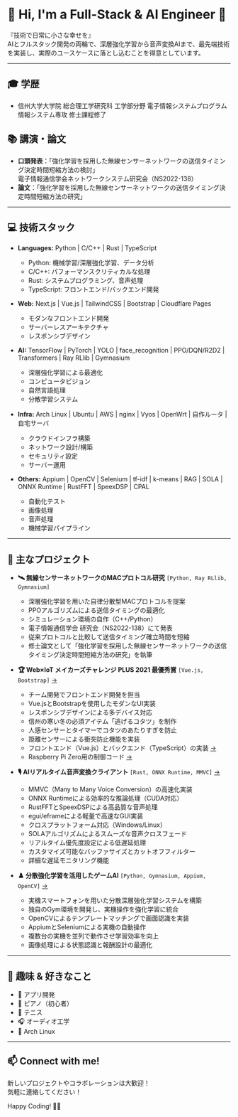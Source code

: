 # 👋 Hi, I'm a Full-Stack & AI Engineer 🚀

『技術で日常に小さな幸せを』  
AIとフルスタック開発の両輪で、深層強化学習から音声変換AIまで、最先端技術を実装し、実際のユースケースに落とし込むことを得意としています。

---

## 🎓 学歴
- 信州大学大学院 総合理工学研究科 工学部分野 電子情報システムプログラム 情報システム専攻 修士課程修了

## 📚 講演・論文
- **口頭発表**：「強化学習を採用した無線センサーネットワークの送信タイミング決定時間短縮方法の検討」  
  電子情報通信学会ネットワークシステム研究会（NS2022-138）
- **論文**：「強化学習を採用した無線センサーネットワークの送信タイミング決定時間短縮方法の研究」

---

## 💻 技術スタック
- **Languages:** Python | C/C++ | Rust | TypeScript
  - Python: 機械学習/深層強化学習、データ分析
  - C/C++: パフォーマンスクリティカルな処理
  - Rust: システムプログラミング、音声処理
  - TypeScript: フロントエンド/バックエンド開発

- **Web:** Next.js | Vue.js | TailwindCSS | Bootstrap | Cloudflare Pages
  - モダンなフロントエンド開発
  - サーバーレスアーキテクチャ
  - レスポンシブデザイン

- **AI:** TensorFlow | PyTorch | YOLO | face_recognition | PPO/DQN/R2D2 | Transformers | Ray RLlib | Gymnasium
  - 深層強化学習による最適化
  - コンピュータビジョン
  - 自然言語処理
  - 分散学習システム

- **Infra:** Arch Linux | Ubuntu | AWS | nginx | Vyos | OpenWrt | 自作ルータ | 自宅サーバ
  - クラウドインフラ構築
  - ネットワーク設計/構築
  - セキュリティ設定
  - サーバー運用

- **Others:** Appium | OpenCV | Selenium | tf-idf | k-means | RAG | SOLA | ONNX Runtime | RustFFT | SpeexDSP | CPAL
  - 自動化テスト
  - 画像処理
  - 音声処理
  - 機械学習パイプライン

---

## 🚀 主なプロジェクト
- **🛰️ 無線センサーネットワークのMACプロトコル研究** `[Python, Ray RLlib, Gymnasium]`
  - 深層強化学習を用いた自律分散型MACプロトコルを提案
  - PPOアルゴリズムによる送信タイミングの最適化
  - シミュレーション環境の自作（C++/Python）
  - 電子情報通信学会 研究会（NS2022-138）にて発表
  - 従来プロトコルと比較して送信タイミング確立時間を短縮
  - 修士論文として「強化学習を採用した無線センサーネットワークの送信タイミング決定時間短縮方法の研究」を執筆

- **🏆 Web×IoT メイカーズチャレンジ PLUS 2021 最優秀賞** `[Vue.js, Bootstrap]` [→](https://webiotmakers.github.io/2021/shinshu/)
  - チーム開発でフロントエンド開発を担当
  - Vue.jsとBootstrapを使用したモダンなUI実装
  - レスポンシブデザインによる多デバイス対応
  - 信州の寒い冬の必須アイテム「逃げるコタツ」を制作
  - 人感センサーとタイマーでコタツのあたりすぎを防止
  - 距離センサーによる衝突防止機能を実装
  - フロントエンド（Vue.js）とバックエンド（TypeScript）の実装 [→](https://github.com/escaping-kotatsu/escaping-kotatsu-console)
  - Raspberry Pi Zero用の制御コード [→](https://github.com/escaping-kotatsu/escaping-kotatsu-pizero)

- **🎙️ AIリアルタイム音声変換クライアント** `[Rust, ONNX Runtime, MMVC]` [→](https://github.com/kuuchan-code/MMVC_Client)
  - MMVC（Many to Many Voice Conversion）の高速化実装
  - ONNX Runtimeによる効率的な推論処理（CUDA対応）
  - RustFFTとSpeexDSPによる高品質な音声処理
  - egui/eframeによる軽量で高速なGUI実装
  - クロスプラットフォーム対応（Windows/Linux）
  - SOLAアルゴリズムによるスムーズな音声クロスフェード
  - リアルタイム優先度設定による低遅延処理
  - カスタマイズ可能なバッファサイズとカットオフフィルター
  - 詳細な遅延モニタリング機能

- **♟️ 分散強化学習を活用したゲームAI** `[Python, Gymnasium, Appium, OpenCV]` [→](https://github.com/kuuchan-code/AnimalTower-RL)
  - 実機スマートフォンを用いた分散深層強化学習システムを構築
  - 独自のGym環境を開発し、実機操作を強化学習に統合
  - OpenCVによるテンプレートマッチングで画面認識を実装
  - AppiumとSeleniumによる実機の自動操作
  - 複数台の実機を並列で動作させ学習効率を向上
  - 画像処理による状態認識と報酬設計の最適化

---

## 🎯 趣味 & 好きなこと
- 📱 アプリ開発
- 🎹 ピアノ（初心者）
- 🎾 テニス
- 🎧 オーディオ工学
- 🐧 Arch Linux

---

## 📫 Connect with me!
新しいプロジェクトやコラボレーションは大歓迎！  
気軽に連絡してください！

Happy Coding! 🚀✨
